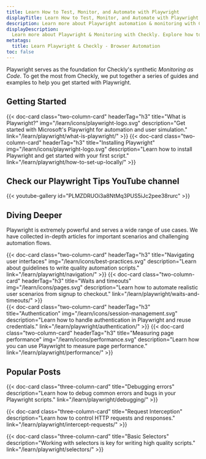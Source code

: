 ```yaml
---
title: Learn How to Test, Monitor, and Automate with Playwright
displayTitle: Learn How to Test, Monitor, and Automate with Playwright
description: Learn more about Playwright automation & monitoring with Checkly. Explore how to automate your web with a reliable, programmable monitoring workflow.
displayDescription:
  Learn more about Playwright & Monitoring with Checkly. Explore how to automate your web with a reliable, programmable monitoring workflow.
metatags:
  title: Learn Playwright & Checkly - Browser Automation
toc: false
---
```


Playwright serves as the foundation for Checkly's synthetic *Monitoring as Code*. To get the most from Checkly, we put together a series of guides and examples to help you get started with Playwright.

## Getting Started

<div class="cards-list">
{{< doc-card
	  class="two-column-card"
	  headerTag="h3"
	  title="What is Playwright?"
	  img="/learn/icons/playwright-logo.svg"
	  description="Get started with Microsoft's Playwright for automation and user simulation."
	  link="/learn/playwright/what-is-playwright/"
>}}
{{< doc-card
	  class="two-column-card"
	  headerTag="h3"
	  title="Installing Playwright"
	  img="/learn/icons/playwright-logo.svg"
	  description="Learn how to install Playwright and get started with your first script."
	  link="/learn/playwright/how-to-set-up-locally/"
>}}
</div>

## Check our Playwright Tips YouTube channel

{{< youtube-gallery id="PLMZDRUOi3a8NtMq3PUS5iJc2pee38rurc" >}}

## Diving Deeper

Playwright is extremely powerful and serves a wide range of use cases. We have collected in-depth articles for important scenarios and challenging automation flows.

<div class="cards-list">
{{< doc-card
	class="two-column-card"
	headerTag="h3"
	title="Navigating user interfaces"
	img="/learn/icons/best-practices.svg"
	description="Learn about guidelines to write quality automation scripts."
	link="/learn/playwright/navigation/"
>}}
{{< doc-card
	class="two-column-card"
	headerTag="h3"
	title="Waits and timeouts"
	img="/learn/icons/pages.svg"
	description="Learn how to automate realistic user scenarios from signup to checkout."
	link="/learn/playwright/waits-and-timeouts/"
>}}
</div>
<div class="cards-list">
{{< doc-card
	class="two-column-card"
	headerTag="h3"
	title="Authentication"
	img="/learn/icons/session-management.svg"
	description="Learn how to handle authentication in Playwright and reuse credentials."
	link="/learn/playwright/authentication/"
>}}
{{< doc-card
	class="two-column-card"
	headerTag="h3"
	title="Measuring page performance"
	img="/learn/icons/performance.svg"
	description="Learn how you can use Playwright to measure page performance."
	link="/learn/playwright/performance/"
>}}
</div>

## Popular Posts

<div class="cards-list">
{{< doc-card class="three-column-card" title="Debugging errors" description="Learn how to debug common errors and bugs in your Playwright scripts." link="/learn/playwright/debugging/" >}}

{{< doc-card class="three-column-card" title="Request Interception" description="Learn how to control HTTP requests and responses." link="/learn/playwright/intercept-requests/" >}}

{{< doc-card class="three-column-card" title="Basic Selectors" description="Working with selectors is key for writing high quality scripts." link="/learn/playwright/selectors/" >}}

</div>
